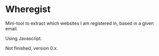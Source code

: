 # Wheregist
Mini-tool to extract which websites I am registered in, based in a given email.

Using Javascript.

Not finished, version 0.x.
